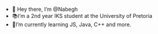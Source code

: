 - 👋 Hey there, I’m @Nabegh
- 📚I’m a 2nd year IKS student at the University of Pretoria
- 🐍I’m currently learning JS, Java, C++ and more.
<!--
**Nmuhra/Nmuhra** is a ✨ _special_ ✨ repository because its `README.md` (this file) appears on your GitHub profile.

Here are some ideas to get you started:

- 🔭 I’m currently working on ...
- 🌱 I’m currently learning ...
- 👯 I’m looking to collaborate on ...
- 🤔 I’m looking for help with ...
- 💬 Ask me about ...
- 📫 How to reach me: ...
- 😄 Pronouns: ...
- ⚡ Fun fact: ...
-->
